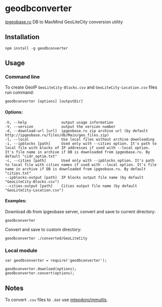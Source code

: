 # geodbconverter

[ipgeobase.ru](http://ipgeobase.ru/cgi-bin/Archive.cgi) DB to MaxMind GeoLiteCity conversion utility

## Installation

    npm install -g geodbconverter

## Usage

### Command line

To create GeoIP `GeoLiteCity-Blocks.csv` and `GeoLiteCity-Location.csv` files run command:

    geodbconverter [options] [outputDir]

#### Options:

    -h, --help                output usage information
    -V, --version             output the version number
    -d, --download-url [url]  ipgeobase.ru zip archive url (by default http://ipgeobase.ru/files/db/Main/geo_files.zip)
    -l, --local               Use local files without archive downloading
    -i, --ipblocks [path]     Used only with --cities option. It's path to local file with blocks of IP addresses if used with --local option. It's file name in archive if DB is downloaded from ipgeobase.ru. By default "cidr_optim.txt"
    -c, --cities [path]       Used only with --ipblocks option. It's path to local file with cities names if used with --local option. It's file name in archive if DB is downloaded from ipgeobase.ru. By default "cities.txt"
    --ipblocks-output [path]  IP blocks output file name (by default "GeoLiteCity-Blocks.csv")
    --cities-output [path]    Cities output file name (by default "GeoLiteCity-Location.csv")

#### Examples:

Download db from ipgeobase server, convert and save to current directory:

    geodbconverter

Convert and save to custom directory:

    geodbconverter ./converted/GeoLiteCity

### Local module

    var geodbconverter = require('geodbconverter');

    geodbconverter.download(options);
    geodbconverter.convert(options);

## Notes

To convert `.csv` files to `.dat` use [mteodoro/mmutils](https://github.com/mteodoro/mmutils).
